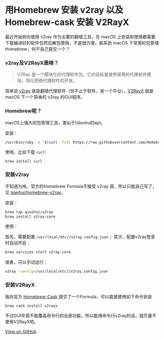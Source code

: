 # 用Homebrew 安装 v2ray 以及 Homebrew-cask 安装 V2RayX


最近开始转向使用 v2ray 作为主要的翻墙工具，在 macOS 上安装和使用都需要下载编译好的软件包然后解包使用，不是很方便，联系到 macOS 下常用的包管理 Homebrew，何不自己提交一个？
<!--more-->

### v2ray及V2RayX是啥？

> V2Ray 是一个模块化的代理软件包，它的目标是提供常用的代理软件模块，简化网络代理软件的开发。

简单说 [v2ray](https://github.com/v2ray/v2ray-core) 就是翻墙代理软件（但不止于软件，是一个平台）。[V2RayX](https://github.com/Cenmrev/V2RayX) 就是 macOS 下一个简单的 v2ray 的GUI程序。

### Homebrew呢？

macOS上强大的包管理工具，类似于Ubuntu的apt。

安装：

```bash
/usr/bin/ruby -e "$(curl -fsSL https://raw.githubusercontent.com/Homebrew/install/master/install)"
```

使用，比如下载 `curl`:

```
brew install curl
```

### 安装v2ray

不知道为啥，官方的Homebrew Formula不接受 v2ray 源，所以只能自己写了，见 [qiwihui/homebrew-v2ray](https://github.com/qiwihui/homebrew-v2ray)。

安装：

```bash
brew tap qiwihui/v2ray
brew install v2ray-core
```

使用：

首先，需要配置 `/usr/local/etc//v2ray.config.json`；
其次，配置v2ray登录时自动开启：

```bash
brew services start v2ray-core
```
或者，可以手动运行：

```bash
v2ray -config=/usr/local/etc//v2ray.config.json
```

### 安装V2RayX

我向官方 [Homebrew-Cask](https://caskroom.github.io/) 提交了一个Formula，可以直接使用如下命令安装

```bash
brew cask install v2rayx
```

不过GUI毕竟不能覆盖命令行的全部功能，所以能用命令行v2ray的话，就尽量不使用V2RayX吧。

[View on GitHub](https://github.com/qiwihui/blog/issues/27)


